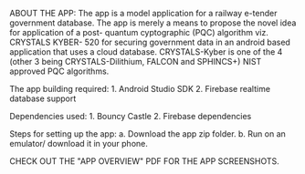 

ABOUT THE APP:
  The app is a model application for a railway e-tender government database. The app is merely a means to propose the novel idea for application of a post- quantum cyptographic (PQC) algorithm viz. CRYSTALS KYBER- 520  for securing government data in an android based application that uses a cloud database.  CRYSTALS-Kyber is one of the 4 (other 3 being CRYSTALS-Dilithium, FALCON and SPHINCS+) NIST approved PQC algorithms.
 
  The app building required:
    1. Android Studio SDK
    2. Firebase realtime database support
  
  Dependencies used:
    1. Bouncy Castle
    2. Firebase dependencies

Steps for setting up the app:
  a. Download the app zip folder.
  b. Run on an emulator/ download it in your phone.

CHECK OUT THE "APP OVERVIEW" PDF FOR THE APP SCREENSHOTS.


